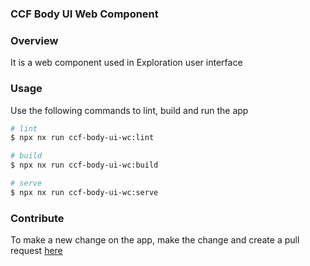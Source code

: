 ### CCF Body UI Web Component

### Overview

It is a web component used in Exploration user interface

### Usage

Use the following commands to lint, build and run the app

```sh
# lint
$ npx nx run ccf-body-ui-wc:lint

# build
$ npx nx run ccf-body-ui-wc:build

# serve
$ npx nx run ccf-body-ui-wc:serve
```

### Contribute

To make a new change on the app, make the change and create a pull request [here](https://github.com/hubmapconsortium/hra-ui)
